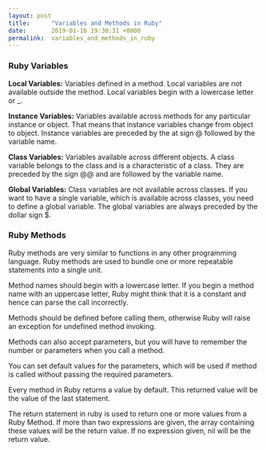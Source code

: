 ```yaml
---
layout: post
title:      "Variables and Methods in Ruby"
date:       2019-01-16 19:30:31 +0000
permalink:  variables_and_methods_in_ruby
---
```



### Ruby Variables


**Local Variables:** Variables defined in a method. Local variables are not available outside the method. Local variables begin with a lowercase letter or _.

**Instance Variables:** Variables available across methods for any particular instance or object. That means that instance variables change from object to object. Instance variables are preceded by the at sign @ followed by the variable name.

**Class Variables:** Variables available across different objects. A class variable belongs to the class and is a characteristic of a class. They are preceded by the sign @@ and are followed by the variable name.

**Global Variables:** Class variables are not available across classes. If you want to have a single variable, which is available across classes, you need to define a global variable. The global variables are always preceded by the dollar sign $.

### Ruby Methods

Ruby methods are very similar to functions in any other programming language. Ruby methods are used to bundle one or more repeatable statements into a single unit.

Method names should begin with a lowercase letter. If you begin a method name with an uppercase letter, Ruby might think that it is a constant and hence can parse the call incorrectly.

Methods should be defined before calling them, otherwise Ruby will raise an exception for undefined method invoking.

Methods can also accept parameters, but you will have to remember the number or parameters when you call a method.

You can set default values for the parameters, which will be used if method is called without passing the required parameters.

Every method in Ruby returns a value by default. This returned value will be the value of the last statement.

The return statement in ruby is used to return one or more values from a Ruby Method. If more than two expressions are given, the array containing these values will be the return value. If no expression given, nil will be the return value.
